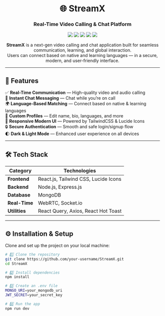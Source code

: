 <!-- Banner Section -->
<h1 align="center">🌐 StreamX</h1>
<h3 align="center">Real-Time Video Calling & Chat Platform</h3>

<p align="center">
  <img src="https://img.shields.io/badge/React-18.0-blue?logo=react" />
  <img src="https://img.shields.io/badge/TailwindCSS-v3.4-06B6D4?logo=tailwindcss" />
  <img src="https://img.shields.io/badge/Node.js-Express-43853D?logo=node.js" />
  <img src="https://img.shields.io/badge/MongoDB-Database-47A248?logo=mongodb" />
  <img src="https://img.shields.io/badge/WebRTC-RealTime-FF6B6B?logo=webrtc" />
</p>

<p align="center">
  <b>StreamX</b> is a next-gen video calling and chat application built for seamless communication, learning, and global interaction.<br>
  Users can connect based on native and learning languages — in a secure, modern, and user-friendly interface.
</p>

---

## 🚀 Features  

✅ **Real-Time Communication** — High-quality video and audio calling  
💬 **Instant Chat Messaging** — Chat while you’re on call  
🌍 **Language-Based Matching** — Connect based on native & learning languages  
👤 **Custom Profiles** — Edit name, bio, languages, and more  
🎨 **Responsive Modern UI** — Powered by TailwindCSS & Lucide Icons  
🔒 **Secure Authentication** — Smooth and safe login/signup flow  
🌓 **Dark & Light Mode** — Enhanced user experience on all devices  

---

## 🛠️ Tech Stack  

| Category | Technologies |
|-----------|--------------|
| **Frontend** | React.js, Tailwind CSS, Lucide Icons |
| **Backend** | Node.js, Express.js |
| **Database** | MongoDB |
| **Real-Time** | WebRTC, Socket.io |
| **Utilities** | React Query, Axios, React Hot Toast |

---

## ⚙️ Installation & Setup  

Clone and set up the project on your local machine:

```bash
# 1️⃣ Clone the repository
git clone https://github.com/your-username/StreamX.git
cd StreamX

# 2️⃣ Install dependencies
npm install

# 3️⃣ Create an .env file
MONGO_URI=your_mongodb_uri
JWT_SECRET=your_secret_key

# 4️⃣ Run the app
npm run dev

